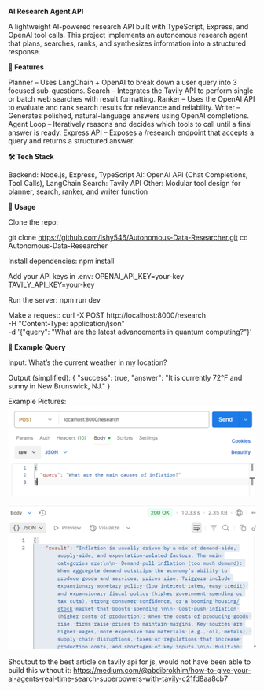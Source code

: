 **AI Research Agent API**

A lightweight AI-powered research API built with TypeScript, Express, and OpenAI tool calls.
This project implements an autonomous research agent that plans, searches, ranks, and synthesizes information into a structured response.

**🚀 Features**

Planner – Uses LangChain + OpenAI to break down a user query into 3 focused sub-questions.
Search – Integrates the Tavily API to perform single or batch web searches with result formatting.
Ranker – Uses the OpenAI API to evaluate and rank search results for relevance and reliability.
Writer – Generates polished, natural-language answers using OpenAI completions.
Agent Loop – Iteratively reasons and decides which tools to call until a final answer is ready.
Express API – Exposes a /research endpoint that accepts a query and returns a structured answer.


**🛠️ Tech Stack**

Backend: Node.js, Express, TypeScript
AI: OpenAI API (Chat Completions, Tool Calls), LangChain
Search: Tavily API
Other: Modular tool design for planner, search, ranker, and writer function


**🔧 Usage**

Clone the repo:

git clone https://github.com/Ishy546/Autonomous-Data-Researcher.git
cd Autonomous-Data-Researcher

Install dependencies:
npm install

Add your API keys in .env:
OPENAI_API_KEY=your-key
TAVILY_API_KEY=your-key

Run the server:
npm run dev

Make a request:
curl -X POST http://localhost:8000/research \
  -H "Content-Type: application/json" \
  -d '{"query": "What are the latest advancements in quantum computing?"}'

**📌 Example Query**

Input:
What’s the current weather in my location?

Output (simplified):
{
  "success": true,
  "answer": "It is currently 72°F and sunny in New Brunswick, NJ."
}

Example Pictures: 
![alt text](image.png) 

![alt text](image-1.png)

Shoutout to the best article on tavily api for js, would not have been able to build this without it: https://medium.com/@abdibrokhim/how-to-give-your-ai-agents-real-time-search-superpowers-with-tavily-c21fd8aa8cb7